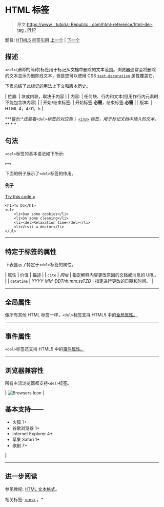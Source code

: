 # HTML ~~标签~~

> 原文:[https://www . tutorial Republic . com/html-reference/html-del-tag . PHP](https://www.tutorialrepublic.com/html-reference/html-del-tag.php)

题目: [HTML5 标签引用](html5-tags.php) [上一个](html-dd-tag.php) | [下一个](html5-details-tag.php)

## 描述

`<del>`(*删除*的简称)标签用于标记从文档中删除的文本范围。浏览器通常会将删除的文本显示为删除线文本，但是您可以使用 CSS [`text-decoration`](../css-reference/css-text-decoration-property.php) 属性覆盖它。

下表总结了此标记的用法上下文和版本历史。

| 位置: | 块或内联，取决于内容 |
| 内容: | 任何块、行内和文本(但用作行内元素时不能包含块内容) |
| 开始/结束标签: | 开始标签:**必需**，结束标签:**必需** |
| 版本: | HTML 4，4.01，5 |

 ***提示:**还要看`<del>`标签的对应物； [`<ins>`](html-ins-tag.php) 标签，用于标记文档中插入的文本。*  ** * *

## 句法

`<del>`标签的基本语法如下所示:

<del datetime="*datetime*"> . . . </del>

下面的例子展示了`<del>`标签的作用。

#### 例子

[Try this code »](../codelab.php?topic=html&file=del-tag "Try this code using online Editor")

```
<h1>To Do</h1>
<ul>
    <li>Buy some cookies</li>
    <li>Do some cleaning</li>
    <li><del>Relaxation time</del></li>
    <li>Visit a doctor</li>
</ul>
```

* * *

## 特定于标签的属性

下表显示了特定于`<del>`标签的属性。

| 属性 | 价值 | 描述 |
| `cite` | *网址* | 指定解释内容更改原因的文档或消息的 URL。 |
| `datetime` | *YYYY-MM-DDThh:mm:ssTZD* | 指定进行更改的日期和时间。 |

* * *

## 全局属性

像所有其他 HTML 标签一样，`<del>`标签支持 HTML5 中的[全局属性。](html5-global-attributes.php)

* * *

## 事件属性

`<del>`标签还支持 HTML5 中的[事件属性。](html5-event-attributes.php)

* * *

## 浏览器兼容性

所有主流浏览器都支持`<del>`标签。

| ![Browsers Icon](../Images/e9331123c77668c1832e541c2fca1002.png) | 

## 基本支持——

*   火狐 1+
*   谷歌浏览器 1+
*   Internet Explorer 4+
*   苹果 Safari 1+
*   歌剧 7+

 |

* * *

## 进一步阅读

参见教程: [HTML 文本格式](../html-tutorial/html-text-formatting.php)。

相关标签: [`<ins>`](html-ins-tag.php) 。*